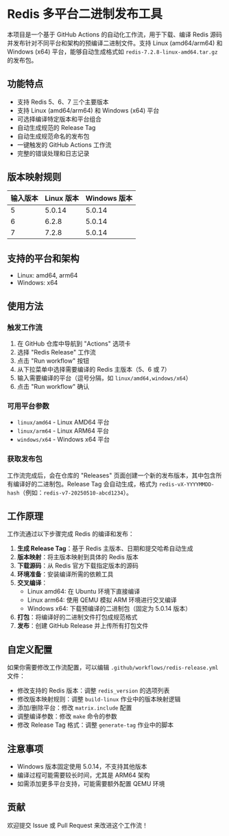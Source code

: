 # Redis 多平台二进制发布工具

本项目是一个基于 GitHub Actions 的自动化工作流，用于下载、编译 Redis 源码并发布针对不同平台和架构的预编译二进制文件。支持 Linux (amd64/arm64) 和 Windows (x64) 平台，能够自动生成格式如 `redis-7.2.8-linux-amd64.tar.gz` 的发布包。

## 功能特点

- 支持 Redis 5、6、7 三个主要版本
- 支持 Linux (amd64/arm64) 和 Windows (x64) 平台
- 可选择编译特定版本和平台组合
- 自动生成规范的 Release Tag
- 自动生成规范命名的发布包
- 一键触发的 GitHub Actions 工作流
- 完整的错误处理和日志记录

## 版本映射规则

| 输入版本 | Linux 版本  | Windows 版本 |
|----------|-------------|--------------|
| 5        | 5.0.14      | 5.0.14       |
| 6        | 6.2.8       | 5.0.14       |
| 7        | 7.2.8       | 5.0.14       |

## 支持的平台和架构

- Linux: amd64, arm64
- Windows: x64

## 使用方法

### 触发工作流

1. 在 GitHub 仓库中导航到 "Actions" 选项卡
2. 选择 "Redis Release" 工作流
3. 点击 "Run workflow" 按钮
4. 从下拉菜单中选择需要编译的 Redis 主版本（5、6 或 7）
5. 输入需要编译的平台（逗号分隔，如 `linux/amd64,windows/x64`）
6. 点击 "Run workflow" 确认

### 可用平台参数

- `linux/amd64` - Linux AMD64 平台
- `linux/arm64` - Linux ARM64 平台
- `windows/x64` - Windows x64 平台

### 获取发布包

工作流完成后，会在仓库的 "Releases" 页面创建一个新的发布版本，其中包含所有编译好的二进制包。Release Tag 会自动生成，格式为 `redis-vX-YYYYMMDD-hash`（例如：`redis-v7-20250510-abcd1234`）。

## 工作原理

工作流通过以下步骤完成 Redis 的编译和发布：

1. **生成 Release Tag**：基于 Redis 主版本、日期和提交哈希自动生成
2. **版本映射**：将主版本映射到具体的 Redis 版本
3. **下载源码**：从 Redis 官方下载指定版本的源码
4. **环境准备**：安装编译所需的依赖工具
5. **交叉编译**：
   - Linux amd64: 在 Ubuntu 环境下直接编译
   - Linux arm64: 使用 QEMU 模拟 ARM 环境进行交叉编译
   - Windows x64: 下载预编译的二进制包（固定为 5.0.14 版本）
6. **打包**：将编译好的二进制文件打包成规范格式
7. **发布**：创建 GitHub Release 并上传所有打包文件

## 自定义配置

如果你需要修改工作流配置，可以编辑 `.github/workflows/redis-release.yml` 文件：

- 修改支持的 Redis 版本：调整 `redis_version` 的选项列表
- 修改版本映射规则：调整 `build-linux` 作业中的版本映射逻辑
- 添加/删除平台：修改 `matrix.include` 配置
- 调整编译参数：修改 `make` 命令的参数
- 修改 Release Tag 格式：调整 `generate-tag` 作业中的脚本

## 注意事项

- Windows 版本固定使用 5.0.14，不支持其他版本
- 编译过程可能需要较长时间，尤其是 ARM64 架构
- 如需添加更多平台支持，可能需要额外配置 QEMU 环境

## 贡献

欢迎提交 Issue 或 Pull Request 来改进这个工作流！
  